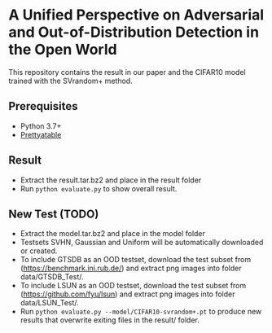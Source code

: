 #  A Unified Perspective on Adversarial and Out-of-Distribution Detection in the Open World

This repository contains the result in our paper and the CIFAR10 model trained with the SVrandom+ method.

## Prerequisites
* Python 3.7+
* [Prettyatable](https://pypi.org/project/prettytable/)

## Result
* Extract the result.tar.bz2 and place in the result folder
* Run `python evaluate.py` to show overall result.

## New Test (TODO)
* Extract the model.tar.bz2 and place in the model folder
* Testsets SVHN, Gaussian and Uniform will be automatically downloaded or created.
* To include GTSDB as an OOD testset, download the test subset from (https://benchmark.ini.rub.de/) and extract png images into folder data/GTSDB_Test/. 
* To include LSUN as an OOD testset, download the test subset from (https://github.com/fyu/lsun) and extract png images into folder data/LSUN_Test/.
* Run `python evaluate.py --model/CIFAR10-svrandom+.pt` to produce new results that overwrite exiting files in the result/ folder.
